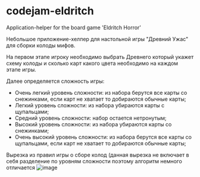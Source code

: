# codejam-eldritch
Application-helper for the board game 'Eldritch Horror'

Небольшое приложение-хелпер для настольной игры "Древний Ужас" для сборки колоды мифов.

На первом этапе игроку необходимо выбрать Древнего который укажет схему колоды и сколько карт какого цвета необходимо на каждом этапе игры.

Далее определяется сложность игры:

- Очень легкий уровень сложности: из набора берутся все карты со снежинками, если карт не хватает то добираются обычные карты;
- Легкий уровень сложности: из набора убираются карты с щупальцами;
- Средний уровень сложности: набор остается нетронутым;
- Высокий уровень сложности: из набора убираются карты со снежинками;
- Очень высокий уровень сложности: из набора берутся все карты со щупальцами, если карт не хватает то добираются обычные карты;

Вырезка из правил игры о сборе колод (данная вырезка не включает в себя разделение по уровням сложности поэтому алгоритм немного отличается
![image](https://user-images.githubusercontent.com/43149261/172725219-0d0c9f22-0594-4b4b-9a2b-ce4427c682ab.png)
